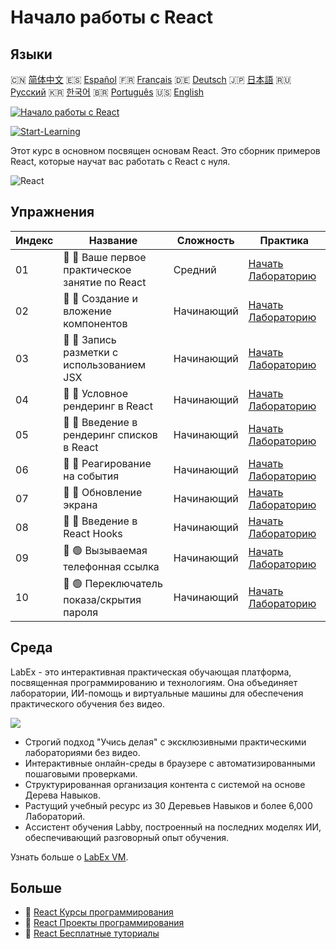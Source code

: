 # Начало работы с React

## Языки

🇨🇳 [简体中文](README_zh.md) 🇪🇸 [Español](README_es.md) 🇫🇷 [Français](README_fr.md) 🇩🇪 [Deutsch](README_de.md) 🇯🇵 [日本語](README_ja.md) 🇷🇺 [Русский](README_ru.md) 🇰🇷 [한국어](README_ko.md) 🇧🇷 [Português](README_pt.md) 🇺🇸 [English](README.md) 

[![Начало работы с React](https://cover-creator.labex.io/quick-start-with-react.png?lang=ru)](https://labex.io/ru/courses/quick-start-with-react)

[![Start-Learning](https://img.shields.io/badge/Start-Learning-whitesmoke?style=for-the-badge)](https://labex.io/ru/courses/quick-start-with-react)

Этот курс в основном посвящен основам React. Это сборник примеров React, которые научат вас работать с React с нуля.

![React](https://img.shields.io/badge/React-whitesmoke?style=for-the-badge&logo=react)


## Упражнения

|   Индекс | Название                                        | Сложность   | Практика                                                                                                                       |
|----------|-------------------------------------------------|-------------|--------------------------------------------------------------------------------------------------------------------------------|
|       01 | 📖 🔵 Ваше первое практическое занятие по React | Средний     | <a target='_blank' href='https://labex.io/ru/tutorials/react-your-first-react-lab-92968'>Начать Лабораторию</a>                |
|       02 | 📖 🔵 Создание и вложение компонентов           | Начинающий  | <a target='_blank' href='https://labex.io/ru/tutorials/react-creating-and-nesting-components-100371'>Начать Лабораторию</a>    |
|       03 | 📖 🔵 Запись разметки с использованием JSX      | Начинающий  | <a target='_blank' href='https://labex.io/ru/tutorials/react-writing-markup-with-jsx-100376'>Начать Лабораторию</a>            |
|       04 | 📖 🔵 Условное рендеринг в React                | Начинающий  | <a target='_blank' href='https://labex.io/ru/tutorials/react-conditional-rendering-in-react-100370'>Начать Лабораторию</a>     |
|       05 | 📖 🔵 Введение в рендеринг списков в React      | Начинающий  | <a target='_blank' href='https://labex.io/ru/tutorials/react-rendering-react-lists-introduction-100372'>Начать Лабораторию</a> |
|       06 | 📖 🔵 Реагирование на события                   | Начинающий  | <a target='_blank' href='https://labex.io/ru/tutorials/react-responding-to-events-100373'>Начать Лабораторию</a>               |
|       07 | 📖 🔵 Обновление экрана                         | Начинающий  | <a target='_blank' href='https://labex.io/ru/tutorials/react-updating-the-screen-100374'>Начать Лабораторию</a>                |
|       08 | 📖 🔵 Введение в React Hooks                    | Начинающий  | <a target='_blank' href='https://labex.io/ru/tutorials/react-react-hooks-introduction-100375'>Начать Лабораторию</a>           |
|       09 | 📖 🟢 Вызываемая телефонная ссылка              | Начинающий  | <a target='_blank' href='https://labex.io/ru/tutorials/react-callable-telephone-link-38342'>Начать Лабораторию</a>             |
|       10 | 📖 🟢 Переключатель показа/скрытия пароля       | Начинающий  | <a target='_blank' href='https://labex.io/ru/tutorials/react-show-hide-password-toggle-38358'>Начать Лабораторию</a>           |

## Среда

LabEx - это интерактивная практическая обучающая платформа, посвященная программированию и технологиям. Она объединяет лаборатории, ИИ-помощь и виртуальные машины для обеспечения практического обучения без видео.

![](https://tutorial-screenshot.getvm.io/images/vm-1725247253.png)

- Строгий подход "Учись делая" с эксклюзивными практическими лабораториями без видео.
- Интерактивные онлайн-среды в браузере с автоматизированными пошаговыми проверками.
- Структурированная организация контента с системой на основе Дерева Навыков.
- Растущий учебный ресурс из 30 Деревьев Навыков и более 6,000 Лабораторий.
- Ассистент обучения Labby, построенный на последних моделях ИИ, обеспечивающий разговорный опыт обучения.

Узнать больше о [LabEx VM](https://support.labex.io/using-labex/virtual-machine).

## Больше

- 🔗 [React Курсы программирования](https://github.com/labex-labs/awesome-programming-courses)
- 🔗 [React Проекты программирования](https://github.com/labex-labs/awesome-programming-projects)
- 🔗 [React Бесплатные туториалы](https://github.com/labex-labs/react-free-tutorials)

